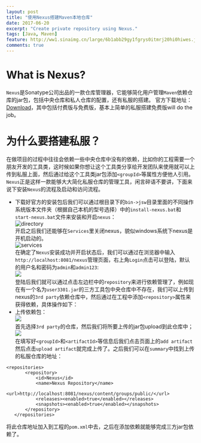 ```yaml
---
layout: post
title: "使用Nexus搭建Maven本地仓库"
date: 2017-06-20
excerpt: "Create private repository using Nexus."
tags: [Java, Maven]
feature: http://ww1.sinaimg.cn/large/6b1abb29gy1fgrys0itmrj20hi0hiwes.jpg
comments: true
---
```

# What is Nexus?
`Nexus`是Sonatype公司出品的一款仓库管理器，它能够简化用户管理`Maven`依赖仓库的jar包，包括中央仓库和私人仓库的配置，还有私服的搭建。 官方下载地址：[Download](https://www.sonatype.com/download-oss-sonatype)，其中包括付费版与免费版，基本上简单的私服搭建免费版will do the job。</br>
# 为什么要搭建私服？
在做项目的过程中往往会依赖一些中央仓库中没有的依赖，比如你的工程需要一个朋友开发的工具类，这时候如果你想让这个工具类分享给开发团队来使用就可以上传到私服上面，然后通过给这个工具类jar包添加`<groupId>`等属性方便他人引用。`Nexus`正是这样一款能够大大简化私服仓库的管理工具，闲言碎语不要讲，下面来说下安装`Nexus`的流程及启动和访问流程。
* 下载好官方的安装包后我们可以通过根目录下的`bin->jsw`目录里面的不同操作系统版本文件夹（根据自己本机的型号选择）中的`install-nexus.bat`和`start-nexus.bat`文件来安装和开启`nexus`：</br>
![directory](http://ww1.sinaimg.cn/large/6b1abb29gy1fgrtulr1bmj207003tjrh.jpg)</br>
开启之后我们还能够在`Services`里关闭nexus，貌似windows系统下nexus是开机启动的。</br>
![services](http://ww1.sinaimg.cn/large/6b1abb29gy1fgrtykbohnj20ma0geju5.jpg)</br>
在确定了`Nexus`安装成功并开启状态后，我们可以通过在浏览器中输入`http://localhost:8081/nexus`管理页面，右上角`Login`点击可以登陆，默认的用户名和密码为`admin`和`admin123`:</br>
![](http://ww1.sinaimg.cn/large/6b1abb29gy1fgru3hdb9dj21hj0pkq7c.jpg)</br>
登陆后我们就可以通过点击左边栏中的`repository`来进行依赖管理了，例如现在有一个名为`user3301.jar`的三方工具包中央仓库中不存在，我们可以上传到nexus的`3rd party`依赖仓库中，然后通过在工程中添加`<repository>`属性来获得依赖，具体操作如下：</br>
* 上传依赖包：</br>
![](http://ww1.sinaimg.cn/large/6b1abb29gy1fgru8qaxjij20wf099wg8.jpg)</br>
首先选择`3rd party`的仓库，然后我们将所要上传的jar包upload到此仓库中；</br>
![](http://ww1.sinaimg.cn/large/6b1abb29gy1fgrudb8pfqj21az0gq76i.jpg)</br>
在填写好`<groupId>`和`<artifactId>`等信息后我们点击页面上的`add artifact`然后点击`upload
 artifact`就完成上传了。之后我们可以在`summary`中找到上传的私服仓库的地址：

 ```
 <repositories>
        <repository>
            <id>Nexus</id>
            <name>Nexus Repository</name>
            <url>http://localhost:8081/nexus/content/groups/public/</url>
            <releases><enabled>true</enabled></releases>
            <snapshots><enabled>true</enabled></snapshots>
        </repository>
    </repositories>
 ```

 将此仓库地址加入到工程的`pom.xml`中去，之后在添加依赖就能够完成三方jar包依赖了。
